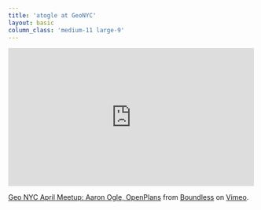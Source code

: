 ```yaml
---
title: 'atogle at GeoNYC'
layout: basic
column_class: 'medium-11 large-9'
---
```


<iframe src="https://player.vimeo.com/video/64643873" width="500" height="281" frameborder="0" webkitallowfullscreen mozallowfullscreen allowfullscreen></iframe> <p><a href="https://vimeo.com/64643873">Geo NYC April Meetup: Aaron Ogle, OpenPlans</a> from <a href="https://vimeo.com/boundlessgeo">Boundless</a> on <a href="https://vimeo.com">Vimeo</a>.</p>